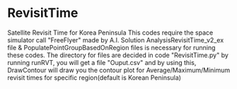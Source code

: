 # RevisitTime
Satellite Revisit Time for Korea Peninsula
This codes require the space simulator call "FreeFlyer" made by A.I. Solution
AnalysisRevisitTime_v2_ex file & PopulatePointGroupBasedOnRegion files is necessary for running these codes. The directory for files are decided in code "RevisitTime.py"
by running runRVT, you will get a file "Ouput.csv" and by using this, DrawContour will draw you the contour plot for Average/Maximum/Minimum revisit times for specific region(default is Korean Peninsula)
